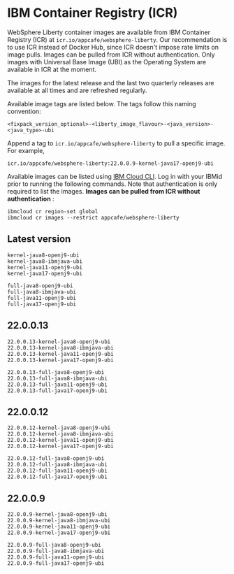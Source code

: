 
# IBM Container Registry (ICR)

WebSphere Liberty container images are available from IBM Container Registry (ICR) at `icr.io/appcafe/websphere-liberty`. Our recommendation is to use ICR instead of Docker Hub, since ICR doesn't impose rate limits on image pulls. Images can be pulled from ICR without authentication. Only images with Universal Base Image (UBI) as the Operating System are available in ICR at the moment.

The images for the latest release and the last two quarterly releases are available at all times and are refreshed regularly.

Available image tags are listed below. The tags follow this naming convention: 
```
<fixpack_version_optional>-<liberty_image_flavour>-<java_version>-<java_type>-ubi
```

Append a tag to `icr.io/appcafe/websphere-liberty` to pull a specific image. For example, 
```
icr.io/appcafe/websphere-liberty:22.0.0.9-kernel-java17-openj9-ubi
```

Available images can be listed using [IBM Cloud CLI](https://cloud.ibm.com/docs/cli?topic=cli-getting-started). Log in with your IBMid prior to running the following commands. Note that authentication is only required to list the images. **Images can be pulled from ICR without authentication** : 
```
ibmcloud cr region-set global 
ibmcloud cr images --restrict appcafe/websphere-liberty
```


## Latest version

```
kernel-java8-openj9-ubi
kernel-java8-ibmjava-ubi
kernel-java11-openj9-ubi
kernel-java17-openj9-ubi

full-java8-openj9-ubi
full-java8-ibmjava-ubi
full-java11-openj9-ubi
full-java17-openj9-ubi
```

## 22.0.0.13

```
22.0.0.13-kernel-java8-openj9-ubi
22.0.0.13-kernel-java8-ibmjava-ubi
22.0.0.13-kernel-java11-openj9-ubi
22.0.0.13-kernel-java17-openj9-ubi

22.0.0.13-full-java8-openj9-ubi
22.0.0.13-full-java8-ibmjava-ubi
22.0.0.13-full-java11-openj9-ubi
22.0.0.13-full-java17-openj9-ubi
```

## 22.0.0.12

```
22.0.0.12-kernel-java8-openj9-ubi
22.0.0.12-kernel-java8-ibmjava-ubi
22.0.0.12-kernel-java11-openj9-ubi
22.0.0.12-kernel-java17-openj9-ubi

22.0.0.12-full-java8-openj9-ubi
22.0.0.12-full-java8-ibmjava-ubi
22.0.0.12-full-java11-openj9-ubi
22.0.0.12-full-java17-openj9-ubi
```

## 22.0.0.9

```
22.0.0.9-kernel-java8-openj9-ubi
22.0.0.9-kernel-java8-ibmjava-ubi
22.0.0.9-kernel-java11-openj9-ubi
22.0.0.9-kernel-java17-openj9-ubi

22.0.0.9-full-java8-openj9-ubi
22.0.0.9-full-java8-ibmjava-ubi
22.0.0.9-full-java11-openj9-ubi
22.0.0.9-full-java17-openj9-ubi
```
